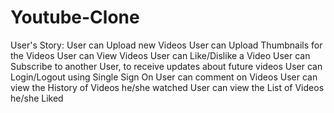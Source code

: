 # Youtube-Clone

User's Story:
User can Upload new Videos
User can Upload Thumbnails for the Videos
User can View Videos
User can Like/Dislike a Video
User can Subscribe to another User, to receive updates about future videos
User can Login/Logout using Single Sign On
User can comment on Videos
User can view the History of Videos he/she watched
User can view the List of Videos he/she Liked
